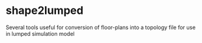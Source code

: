 # shape2lumped
Several tools useful for conversion of floor-plans into a topology file for use in lumped simulation model
